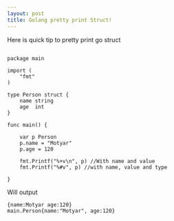 ```yaml
---
layout: post
title: Golang pretty print Struct!
---
```


Here is quick tip to pretty print go struct

```

package main

import (
	"fmt"
)

type Person struct {
	name string
	age  int
}

func main() {

	var p Person
	p.name = "Motyar"
	p.age = 120

	fmt.Printf("%+v\n", p) //With name and value
	fmt.Printf("%#v", p) //with name, value and type
	
}

```
Will output 

```
{name:Motyar age:120}
main.Person{name:"Motyar", age:120}

```

